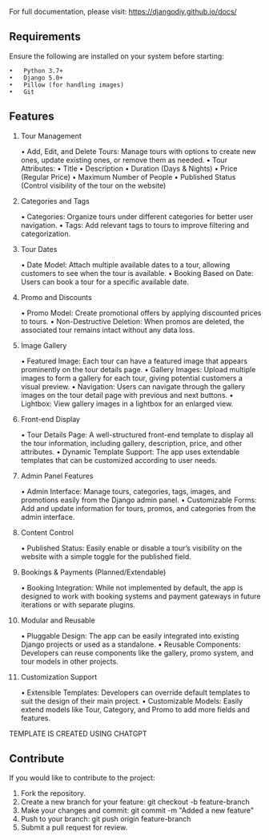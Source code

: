 For full documentation, please visit: https://djangodiy.github.io/docs/

## Requirements

Ensure the following are installed on your system before starting:

	•	Python 3.7+
	•	Django 5.0+
	•	Pillow (for handling images)
	•	Git


## Features


1. Tour Management

	•	Add, Edit, and Delete Tours: Manage tours with options to create new ones, update existing ones, or remove them as needed.
	•	Tour Attributes:
	•	Title
	•	Description
	•	Duration (Days & Nights)
	•	Price (Regular Price)
	•	Maximum Number of People
	•	Published Status (Control visibility of the tour on the website)

2. Categories and Tags

	•	Categories: Organize tours under different categories for better user navigation.
	•	Tags: Add relevant tags to tours to improve filtering and categorization.

3. Tour Dates

	•	Date Model: Attach multiple available dates to a tour, allowing customers to see when the tour is available.
	•	Booking Based on Date: Users can book a tour for a specific available date.

4. Promo and Discounts

	•	Promo Model: Create promotional offers by applying discounted prices to tours.
	•	Non-Destructive Deletion: When promos are deleted, the associated tour remains intact without any data loss.

5. Image Gallery

	•	Featured Image: Each tour can have a featured image that appears prominently on the tour details page.
	•	Gallery Images: Upload multiple images to form a gallery for each tour, giving potential customers a visual preview.
	•	Navigation: Users can navigate through the gallery images on the tour detail page with previous and next buttons.
	•	Lightbox: View gallery images in a lightbox for an enlarged view.

6. Front-end Display

	•	Tour Details Page: A well-structured front-end template to display all the tour information, including gallery, description, price, and other attributes.
	•	Dynamic Template Support: The app uses extendable templates that can be customized according to user needs.

7. Admin Panel Features

	•	Admin Interface: Manage tours, categories, tags, images, and promotions easily from the Django admin panel.
	•	Customizable Forms: Add and update information for tours, promos, and categories from the admin interface.

8. Content Control

	•	Published Status: Easily enable or disable a tour’s visibility on the website with a simple toggle for the published field.

9. Bookings & Payments (Planned/Extendable)

	•	Booking Integration: While not implemented by default, the app is designed to work with booking systems and payment gateways in future iterations or with separate plugins.

10. Modular and Reusable

	•	Pluggable Design: The app can be easily integrated into existing Django projects or used as a standalone.
	•	Reusable Components: Developers can reuse components like the gallery, promo system, and tour models in other projects.

11. Customization Support

	•	Extensible Templates: Developers can override default templates to suit the design of their main project.
	•	Customizable Models: Easily extend models like Tour, Category, and Promo to add more fields and features.

TEMPLATE IS CREATED USING CHATGPT


## Contribute
If you would like to contribute to the project:

1.	Fork the repository.
2.	Create a new branch for your feature:
        git checkout -b feature-branch
3.	Make your changes and commit:
        git commit -m "Added a new feature"
4.	Push to your branch:
        git push origin feature-branch
5.	Submit a pull request for review.

